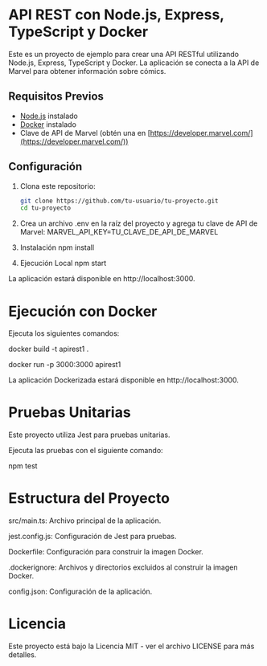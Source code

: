 # API REST con Node.js, Express, TypeScript y Docker

Este es un proyecto de ejemplo para crear una API RESTful utilizando Node.js, Express, TypeScript y Docker. La aplicación se conecta a la API de Marvel para obtener información sobre cómics.

## Requisitos Previos

- [Node.js](https://nodejs.org/) instalado
- [Docker](https://www.docker.com/) instalado
- Clave de API de Marvel (obtén una en [https://developer.marvel.com/](https://developer.marvel.com/))

## Configuración

1. Clona este repositorio:

   ```bash
   git clone https://github.com/tu-usuario/tu-proyecto.git
   cd tu-proyecto

2. Crea un archivo .env en la raíz del proyecto y agrega tu clave de API de Marvel:
    MARVEL_API_KEY=TU_CLAVE_DE_API_DE_MARVEL

3. Instalación
    npm install

4. Ejecución Local
    npm start

La aplicación estará disponible en http://localhost:3000.

# Ejecución con Docker
 
Ejecuta los siguientes comandos: 

docker build -t apirest1 .

docker run -p 3000:3000 apirest1

La aplicación Dockerizada estará disponible en http://localhost:3000.

# Pruebas Unitarias
Este proyecto utiliza Jest para pruebas unitarias. 

Ejecuta las pruebas con el siguiente comando:

npm test


# Estructura del Proyecto

src/main.ts: Archivo principal de la aplicación.

jest.config.js: Configuración de Jest para pruebas.

Dockerfile: Configuración para construir la imagen Docker.

.dockerignore: Archivos y directorios excluidos al construir la imagen Docker.

config.json: Configuración de la aplicación.


# Licencia
Este proyecto está bajo la Licencia MIT - ver el archivo LICENSE para más detalles.
